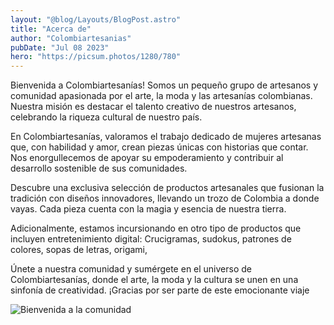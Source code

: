 ```yaml
---
layout: "@blog/Layouts/BlogPost.astro"
title: "Acerca de"
author: "Colombiartesanias"
pubDate: "Jul 08 2023"
hero: "https://picsum.photos/1280/780"
---
```


Bienvenida a Colombiartesanías! Somos un pequeño grupo de artesanos y comunidad apasionada por el arte, la moda y las artesanías colombianas. Nuestra misión es destacar el talento creativo de nuestros artesanos, celebrando la riqueza cultural de nuestro país.

En Colombiartesanías, valoramos el trabajo dedicado de mujeres artesanas que, con habilidad y amor, crean piezas únicas con historias que contar. Nos enorgullecemos de apoyar su empoderamiento y contribuir al desarrollo sostenible de sus comunidades.

Descubre una exclusiva selección de productos artesanales que fusionan la tradición con diseños innovadores, llevando un trozo de Colombia a donde vayas. Cada pieza cuenta con la magia y esencia de nuestra tierra.

Adicionalmente, estamos incursionando en otro tipo de productos que incluyen entretenimiento digital: Crucigramas, sudokus, patrones de colores, sopas de letras, origami,

Únete a nuestra comunidad y sumérgete en el universo de Colombiartesanías, donde el arte, la moda y la cultura se unen en una sinfonía de creatividad. ¡Gracias por ser parte de este emocionante viaje

![Bienvenida a la comunidad](https://s3.amazonaws.com/rtvc-assets-senalcolombia.gov.co/s3fs-public/field/image/artesanias-colombianas-wayuu-mochila-cartagena-Jazid-Contreras-senal-colombia-996x560.jpg)
